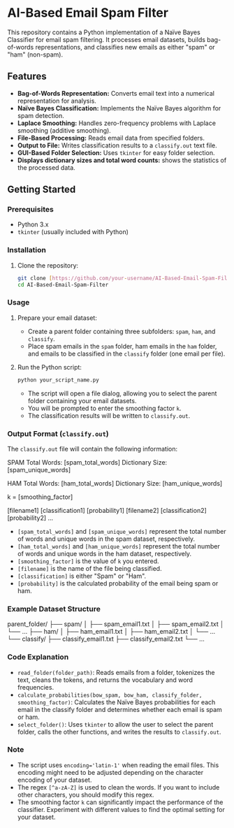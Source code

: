 # AI-Based Email Spam Filter

This repository contains a Python implementation of a Naïve Bayes Classifier for email spam filtering. It processes email datasets, builds bag-of-words representations, and classifies new emails as either "spam" or "ham" (non-spam).

## Features

* **Bag-of-Words Representation:** Converts email text into a numerical representation for analysis.
* **Naïve Bayes Classification:** Implements the Naïve Bayes algorithm for spam detection.
* **Laplace Smoothing:** Handles zero-frequency problems with Laplace smoothing (additive smoothing).
* **File-Based Processing:** Reads email data from specified folders.
* **Output to File:** Writes classification results to a `classify.out` text file.
* **GUI-Based Folder Selection:** Uses `tkinter` for easy folder selection.
* **Displays dictionary sizes and total word counts:** shows the statistics of the processed data.

## Getting Started

### Prerequisites

* Python 3.x
* `tkinter` (usually included with Python)

### Installation

1.  Clone the repository:

    ```bash
    git clone [https://github.com/your-username/AI-Based-Email-Spam-Filter.git](https://www.google.com/search?q=https://github.com/your-username/AI-Based-Email-Spam-Filter.git)
    cd AI-Based-Email-Spam-Filter
    ```

### Usage

1.  Prepare your email dataset:
    * Create a parent folder containing three subfolders: `spam`, `ham`, and `classify`.
    * Place spam emails in the `spam` folder, ham emails in the `ham` folder, and emails to be classified in the `classify` folder (one email per file).

2.  Run the Python script:

    ```bash
    python your_script_name.py
    ```

    * The script will open a file dialog, allowing you to select the parent folder containing your email datasets.
    * You will be prompted to enter the smoothing factor `k`.
    * The classification results will be written to `classify.out`.

### Output Format (`classify.out`)

The `classify.out` file will contain the following information:

SPAM
Total Words: [spam_total_words]
Dictionary Size: [spam_unique_words]

HAM
Total Words: [ham_total_words]
Dictionary Size: [ham_unique_words]

k = [smoothing_factor]

[filename1]  [classification1]  [probability1]
[filename2]  [classification2]  [probability2]
...

* `[spam_total_words]` and `[spam_unique_words]` represent the total number of words and unique words in the spam dataset, respectively.
* `[ham_total_words]` and `[ham_unique_words]` represent the total number of words and unique words in the ham dataset, respectively.
* `[smoothing_factor]` is the value of `k` you entered.
* `[filename]` is the name of the file being classified.
* `[classification]` is either "Spam" or "Ham".
* `[probability]` is the calculated probability of the email being spam or ham.

### Example Dataset Structure
parent_folder/
├── spam/
│   ├── spam_email1.txt
│   ├── spam_email2.txt
│   └── ...
├── ham/
│   ├── ham_email1.txt
│   ├── ham_email2.txt
│   └── ...
└── classify/
├── classify_email1.txt
├── classify_email2.txt
└── ...

### Code Explanation

* `read_folder(folder_path)`: Reads emails from a folder, tokenizes the text, cleans the tokens, and returns the vocabulary and word frequencies.
* `calculate_probabilities(bow_spam, bow_ham, classify_folder, smoothing_factor)`: Calculates the Naïve Bayes probabilities for each email in the classify folder and determines whether each email is spam or ham.
* `select_folder()`: Uses `tkinter` to allow the user to select the parent folder, calls the other functions, and writes the results to `classify.out`.

### Note

* The script uses `encoding='latin-1'` when reading the email files. This encoding might need to be adjusted depending on the character encoding of your dataset.
* The regex `[^a-zA-Z]` is used to clean the words. If you want to include other characters, you should modify this regex.
* The smoothing factor `k` can significantly impact the performance of the classifier. Experiment with different values to find the optimal setting for your dataset.